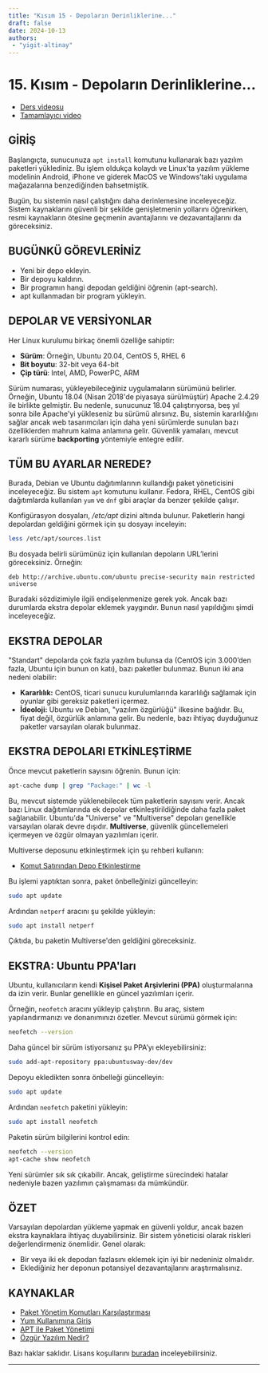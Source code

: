 ```yaml
---
title: "Kısım 15 - Depoların Derinliklerine..."
draft: false
date: 2024-10-13
authors:
 - "yigit-altinay"
---
```


# 15. Kısım - Depoların Derinliklerine...

* [Ders videosu](https://youtu.be/DMenSNaMiD4)  
* [Tamamlayıcı video](https://www.youtube.com/live/2lYo_FJxQR8?feature=shared)  

## GİRİŞ

Başlangıçta, sunucunuza `apt install` komutunu kullanarak bazı yazılım paketleri yüklediniz. Bu işlem oldukça kolaydı ve Linux'ta yazılım yükleme modelinin Android, iPhone ve giderek MacOS ve Windows’taki uygulama mağazalarına benzediğinden bahsetmiştik.  

Bugün, bu sistemin nasıl çalıştığını daha derinlemesine inceleyeceğiz. Sistem kaynaklarını güvenli bir şekilde genişletmenin yollarını öğrenirken, resmi kaynakların ötesine geçmenin avantajlarını ve dezavantajlarını da göreceksiniz.  

## BUGÜNKÜ GÖREVLERİNİZ

* Yeni bir depo ekleyin.  
* Bir depoyu kaldırın.  
* Bir programın hangi depodan geldiğini öğrenin (apt-search).  
* apt kullanmadan bir program yükleyin.  

## DEPOLAR VE VERSİYONLAR

Her Linux kurulumu birkaç önemli özelliğe sahiptir:  

* **Sürüm**: Örneğin, Ubuntu 20.04, CentOS 5, RHEL 6  
* **Bit boyutu**: 32-bit veya 64-bit  
* **Çip türü**: Intel, AMD, PowerPC, ARM  

Sürüm numarası, yükleyebileceğiniz uygulamaların sürümünü belirler. Örneğin, Ubuntu 18.04 (Nisan 2018'de piyasaya sürülmüştür) Apache 2.4.29 ile birlikte gelmiştir. Bu nedenle, sunucunuz 18.04 çalıştırıyorsa, beş yıl sonra bile Apache'yi yükleseniz bu sürümü alırsınız. Bu, sistemin kararlılığını sağlar ancak web tasarımcıları için daha yeni sürümlerde sunulan bazı özelliklerden mahrum kalma anlamına gelir. Güvenlik yamaları, mevcut kararlı sürüme **backporting** yöntemiyle entegre edilir.  

## TÜM BU AYARLAR NEREDE?

Burada, Debian ve Ubuntu dağıtımlarının kullandığı paket yöneticisini inceleyeceğiz. Bu sistem `apt` komutunu kullanır. Fedora, RHEL, CentOS gibi dağıtımlarda kullanılan `yum` ve `dnf` gibi araçlar da benzer şekilde çalışır.  

Konfigürasyon dosyaları, _/etc/apt_ dizini altında bulunur. Paketlerin hangi depolardan geldiğini görmek için şu dosyayı inceleyin:  

```bash
less /etc/apt/sources.list
```

Bu dosyada belirli sürümünüz için kullanılan depoların URL’lerini göreceksiniz. Örneğin:  

```
deb http://archive.ubuntu.com/ubuntu precise-security main restricted universe
```

Buradaki sözdizimiyle ilgili endişelenmenize gerek yok. Ancak bazı durumlarda ekstra depolar eklemek yaygındır. Bunun nasıl yapıldığını şimdi inceleyeceğiz.  

## EKSTRA DEPOLAR

"Standart" depolarda çok fazla yazılım bulunsa da (CentOS için 3.000’den fazla, Ubuntu için bunun on katı), bazı paketler bulunmaz. Bunun iki ana nedeni olabilir:  

* **Kararlılık:** CentOS, ticari sunucu kurulumlarında kararlılığı sağlamak için oyunlar gibi gereksiz paketleri içermez.  
* **İdeoloji:** Ubuntu ve Debian, "yazılım özgürlüğü" ilkesine bağlıdır. Bu, fiyat değil, özgürlük anlamına gelir. Bu nedenle, bazı ihtiyaç duyduğunuz paketler varsayılan olarak bulunmaz.  

## EKSTRA DEPOLARI ETKİNLEŞTİRME

Önce mevcut paketlerin sayısını öğrenin. Bunun için:  

```bash
apt-cache dump | grep "Package:" | wc -l
```

Bu, mevcut sistemde yüklenebilecek tüm paketlerin sayısını verir. Ancak bazı Linux dağıtımlarında ek depolar etkinleştirildiğinde daha fazla paket sağlanabilir. Ubuntu'da "Universe" ve "Multiverse" depoları genellikle varsayılan olarak devre dışıdır. **Multiverse**, güvenlik güncellemeleri içermeyen ve özgür olmayan yazılımları içerir.  

Multiverse deposunu etkinleştirmek için şu rehberi kullanın:  

* [Komut Satırından Depo Etkinleştirme](https://help.ubuntu.com/community/Repositories/CommandLine)  

Bu işlemi yaptıktan sonra, paket önbelleğinizi güncelleyin:  

```bash
sudo apt update
```

Ardından `netperf` aracını şu şekilde yükleyin:  

```bash
sudo apt install netperf
```

Çıktıda, bu paketin Multiverse'den geldiğini göreceksiniz.

## EKSTRA: Ubuntu PPA'ları

Ubuntu, kullanıcıların kendi **Kişisel Paket Arşivlerini (PPA)** oluşturmalarına da izin verir. Bunlar genellikle en güncel yazılımları içerir.  

Örneğin, `neofetch` aracını yükleyip çalıştırın. Bu araç, sistem yapılandırmanızı ve donanımınızı özetler. Mevcut sürümü görmek için:  

```bash
neofetch --version
```

Daha güncel bir sürüm istiyorsanız şu PPA’yı ekleyebilirsiniz:  

```bash
sudo add-apt-repository ppa:ubuntusway-dev/dev
```

Depoyu ekledikten sonra önbelleği güncelleyin:  

```bash
sudo apt update
```

Ardından `neofetch` paketini yükleyin:  

```bash
sudo apt install neofetch
```

Paketin sürüm bilgilerini kontrol edin:  

```bash
neofetch --version
apt-cache show neofetch
```

Yeni sürümler sık sık çıkabilir. Ancak, geliştirme sürecindeki hatalar nedeniyle bazen yazılımın çalışmaması da mümkündür.

## ÖZET

Varsayılan depolardan yükleme yapmak en güvenli yoldur, ancak bazen ekstra kaynaklara ihtiyaç duyabilirsiniz. Bir sistem yöneticisi olarak riskleri değerlendirmeniz önemlidir. Genel olarak:  

* Bir veya iki ek depodan fazlasını eklemek için iyi bir nedeniniz olmalıdır.  
* Eklediğiniz her deponun potansiyel dezavantajlarını araştırmalısınız.  

## KAYNAKLAR

* [Paket Yönetim Komutları Karşılaştırması](https://wiki.archlinux.org/index.php/Pacman/Rosetta)  
* [Yum Kullanımına Giriş](http://fedoranews.org/tchung/howto/2003-11-09-yum-intro.shtml)  
* [APT ile Paket Yönetimi](https://help.ubuntu.com/community/AptGet/Howto)  
* [Özgür Yazılım Nedir?](http://www.debian.org/intro/free)  

Bazı haklar saklıdır. Lisans koşullarını [buradan](https://github.com/livialima/linuxupskillchallenge/blob/master/LICENSE) inceleyebilirsiniz.

---

